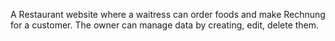 A Restaurant website where a waitress can order foods and make Rechnung for a customer.
The owner can manage data by creating, edit, delete them.
